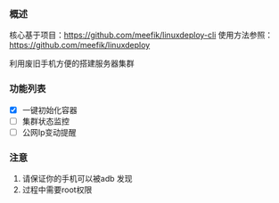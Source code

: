 ### 概述

核心基于项目：https://github.com/meefik/linuxdeploy-cli
使用方法参照：https://github.com/meefik/linuxdeploy

利用废旧手机方便的搭建服务器集群

### 功能列表
- [x] 一键初始化容器
- [ ] 集群状态监控
- [ ] 公网Ip变动提醒

### 注意
1. 请保证你的手机可以被adb 发现
2. 过程中需要root权限